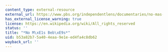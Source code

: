 ```yaml
---
content_type: external-resource
external_url: https://www.pbs.org/independentlens/documentaries/no-mas-bebes/
has_external_license_warning: true
license: https://en.wikipedia.org/wiki/All_rights_reserved
status: ''
title: "*No M\xE1s Beb\xE9s*"
uid: b53a82b7-5a40-4eaa-9e1e-ed4fa4c8db62
wayback_url: ''
---
```

